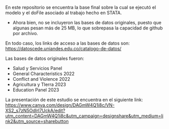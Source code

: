 En este repositorio se encuentra la base final sobre la cual se ejecutó el modelo y el doFile asociado al trabajo hecho en STATA.
- Ahora bien, no se incluyeron las bases de datos originales, puesto que algunas pesan más de 25 MB, lo que sobrepasa la capacidad de github por archivo.
  
En todo caso, los links de acceso a las bases de datos son:
https://datoscede.uniandes.edu.co/catalogo-de-datos/

Las bases de datos originales fueron:
- Salud y Servicios Panel
- General Characteristics 2022
- Conflict and Violence 2022
- Agricultura y TIerra 2023
- Education Panel 2023

La presentación de este estudio se encuentra en el siguiente link:
https://www.canva.com/design/DAGmW4Q1i8c/VN-XS2_s7zN5OdlrI7UckA/edit?utm_content=DAGmW4Q1i8c&utm_campaign=designshare&utm_medium=link2&utm_source=sharebutton


